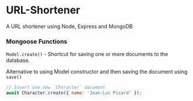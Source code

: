 # URL-Shortener
A URL shortener using Node, Express and MongoDB


### Mongoose Functions

`Model.create()` - Shortcut for saving one or more documents to the database. 

Alternative to using Model constructor and then saving the document using `save()`

```javascript
// Insert one new `Character` document
await Character.create({ name: 'Jean-Luc Picard' });
```